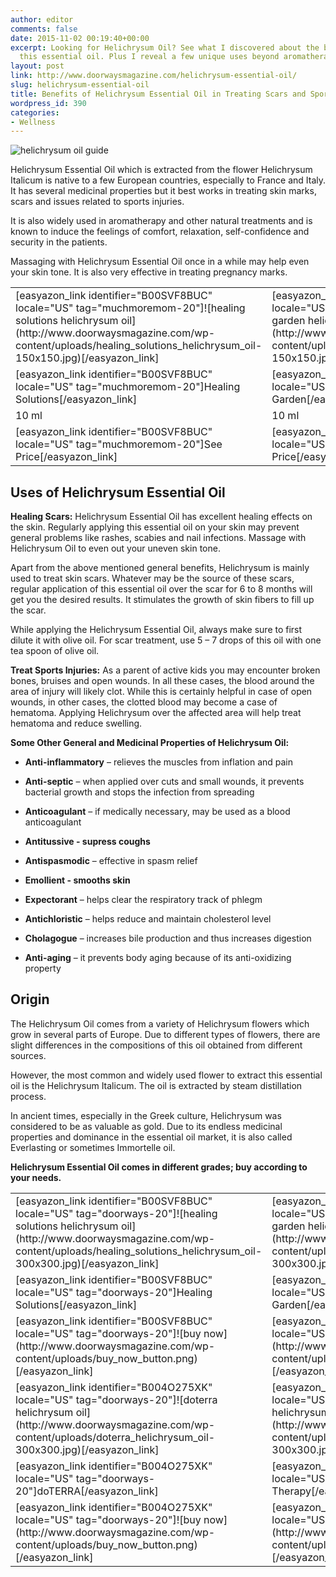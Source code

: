 ```yaml
---
author: editor
comments: false
date: 2015-11-02 00:19:40+00:00
excerpt: Looking for Helichrysum Oil? See what I discovered about the benefits of
  this essential oil. Plus I reveal a few unique uses beyond aromatherapy.
layout: post
link: http://www.doorwaysmagazine.com/helichrysum-essential-oil/
slug: helichrysum-essential-oil
title: Benefits of Helichrysum Essential Oil in Treating Scars and Sports Injuries
wordpress_id: 390
categories:
- Wellness
---
```


![helichrysum oil guide](http://www.doorwaysmagazine.com/wp-content/uploads/helichrysum_oil_guide.jpg)

Helichrysum Essential Oil which is extracted from the flower Helichrysum Italicum is native to a few European countries, especially to France and Italy. It has several medicinal properties but it best works in treating skin marks, scars and issues related to sports injuries. 

It is also widely used in aromatherapy and other natural treatments and is known to induce the feelings of comfort, relaxation, self-confidence and security in the patients. 

Massaging with Helichrysum Essential Oil once in a while may help even your skin tone. It is also very effective in treating pregnancy marks.

<table >
<tr >

<td >[easyazon_link identifier="B00SVF8BUC" locale="US" tag="muchmoremom-20"]![healing solutions helichrysum oil](http://www.doorwaysmagazine.com/wp-content/uploads/healing_solutions_helichrysum_oil-150x150.jpg)[/easyazon_link]
</td>

<td >[easyazon_link identifier="B00470BR7Y" locale="US" tag="muchmoremom-20"]![edens garden helichrysum oil](http://www.doorwaysmagazine.com/wp-content/uploads/edens_garden_helichrysum_oil-150x150.jpg)[/easyazon_link]
</td>

<td >[easyazon_link identifier="B004O275XK" locale="US" tag="muchmoremom-20"]![doterra helichrysum oil](http://www.doorwaysmagazine.com/wp-content/uploads/doterra_helichrysum_oil-150x150.jpg)[/easyazon_link]
</td>

<td >[easyazon_link identifier="B0083KS09C" locale="US" tag="muchmoremom-20"]![plant therapy helichrysum oil](http://www.doorwaysmagazine.com/wp-content/uploads/plant_therapy_helichrysum_oil-150x150.jpg)[/easyazon_link]
</td>
</tr>
<tr >

<td >[easyazon_link identifier="B00SVF8BUC" locale="US" tag="muchmoremom-20"]Healing Solutions[/easyazon_link]
</td>

<td >[easyazon_link identifier="B00470BR7Y" locale="US" tag="muchmoremom-20"]Edens Garden[/easyazon_link]
</td>

<td >[easyazon_link identifier="B004O275XK" locale="US" tag="muchmoremom-20"]doTERRA[/easyazon_link]
</td>

<td >[easyazon_link identifier="B0083KS09C" locale="US" tag="muchmoremom-20"]Plant Therapy[/easyazon_link]
</td>
</tr>
<tr >

<td >10 ml
</td>

<td >10 ml
</td>

<td >5 ml
</td>

<td >5 ml
</td>
</tr>
<tr >

<td >[easyazon_link identifier="B00SVF8BUC" locale="US" tag="muchmoremom-20"]See Price[/easyazon_link]
</td>

<td >[easyazon_link identifier="B00470BR7Y" locale="US" tag="muchmoremom-20"]See Price[/easyazon_link]
</td>

<td >[easyazon_link identifier="B004O275XK" locale="US" tag="muchmoremom-20"]See Price[/easyazon_link]
</td>

<td >[easyazon_link identifier="B0083KS09C" locale="US" tag="muchmoremom-20"]See Price[/easyazon_link]
</td>
</tr>
</table>



## Uses of Helichrysum Essential Oil



**Healing Scars:** Helichrysum Essential Oil has excellent healing effects on the skin. Regularly applying this essential oil on your skin may prevent general problems like rashes, scabies and nail infections. Massage with Helichrysum Oil to even out your uneven skin tone. 

Apart from the above mentioned general benefits, Helichrysum is mainly used to treat skin scars. Whatever may be the source of these scars, regular application of this essential oil over the scar for 6 to 8 months will get you the desired results. It stimulates the growth of skin fibers to fill up the scar.

While applying the Helichrysum Essential Oil, always make sure to first dilute it with olive oil. For scar treatment, use 5 – 7 drops of this oil with one tea spoon of olive oil. 

**Treat Sports Injuries:** As a parent of active kids you may encounter broken bones, bruises and open wounds. In all these cases, the blood around the area of injury will likely clot. While this is certainly helpful in case of open wounds, in other cases, the clotted blood may become a case of hematoma. Applying Helichrysum over the affected area will help treat hematoma and reduce swelling.

**Some Other General and Medicinal Properties of Helichrysum Oil:**





  * **Anti-inflammatory** – relieves the muscles from inflation and pain


  * **Anti-septic** – when applied over cuts and small wounds, it prevents bacterial growth and stops the infection from spreading


  * **Anticoagulant** – if medically necessary, may be used as a blood anticoagulant


  * **Antitussive - supress coughs**


  * **Antispasmodic** – effective in spasm relief


  * **Emollient - smooths skin**


  * **Expectorant** – helps clear the respiratory track of phlegm


  * **Antichloristic** – helps reduce and maintain cholesterol level


  * **Cholagogue** – increases bile production and thus increases digestion


  * **Anti-aging** – it prevents body aging because of its anti-oxidizing property





## Origin



The Helichrysum Oil comes from a variety of Helichrysum flowers which grow in several parts of Europe. Due to different types of flowers, there are slight differences in the compositions of this oil obtained from different sources. 

However, the most common and widely used flower to extract this essential oil is the Helichrysum Italicum. The oil is extracted by steam distillation process.

In ancient times, especially in the Greek culture, Helichrysum was considered to be as valuable as gold. Due to its endless medicinal properties and dominance in the essential oil market, it is also called Everlasting or sometimes Immortelle oil. 

**Helichrysum Essential Oil comes in different grades; buy according to your needs.**

<table >
<tr >

<td >[easyazon_link identifier="B00SVF8BUC" locale="US" tag="doorways-20"]![healing solutions helichrysum oil](http://www.doorwaysmagazine.com/wp-content/uploads/healing_solutions_helichrysum_oil-300x300.jpg)[/easyazon_link]
</td>

<td >[easyazon_link identifier="B00470BR7Y" locale="US" tag="doorways-20"]![edens garden helichrysum oil](http://www.doorwaysmagazine.com/wp-content/uploads/edens_garden_helichrysum_oil-300x300.jpg)[/easyazon_link]
</td>
</tr>
<tr >

<td >[easyazon_link identifier="B00SVF8BUC" locale="US" tag="doorways-20"]Healing Solutions[/easyazon_link]
</td>

<td >[easyazon_link identifier="B00470BR7Y" locale="US" tag="doorways-20"]Edens Garden[/easyazon_link]
</td>
</tr>
<tr >

<td >[easyazon_link identifier="B00SVF8BUC" locale="US" tag="doorways-20"]![buy now](http://www.doorwaysmagazine.com/wp-content/uploads/buy_now_button.png)[/easyazon_link]
</td>

<td >[easyazon_link identifier="B00470BR7Y" locale="US" tag="doorways-20"]![buy now](http://www.doorwaysmagazine.com/wp-content/uploads/buy_now_button.png)[/easyazon_link]
</td>
</tr>
<tr >

<td >[easyazon_link identifier="B004O275XK" locale="US" tag="doorways-20"]![doterra helichrysum oil](http://www.doorwaysmagazine.com/wp-content/uploads/doterra_helichrysum_oil-300x300.jpg)[/easyazon_link]
</td>

<td >[easyazon_link identifier="B0083KS09C" locale="US" tag="doorways-20"]![plant therapy helichrysum oil](http://www.doorwaysmagazine.com/wp-content/uploads/plant_therapy_helichrysum_oil-300x300.jpg)[/easyazon_link]
</td>
</tr>
<tr >

<td >[easyazon_link identifier="B004O275XK" locale="US" tag="doorways-20"]doTERRA[/easyazon_link]
</td>

<td >[easyazon_link identifier="B0083KS09C" locale="US" tag="doorways-20"]Plant Therapy[/easyazon_link]
</td>
</tr>
<tr >

<td >[easyazon_link identifier="B004O275XK" locale="US" tag="doorways-20"]![buy now](http://www.doorwaysmagazine.com/wp-content/uploads/buy_now_button.png)[/easyazon_link]
</td>

<td >[easyazon_link identifier="B0083KS09C" locale="US" tag="doorways-20"]![buy now](http://www.doorwaysmagazine.com/wp-content/uploads/buy_now_button.png)[/easyazon_link]
</td>
</tr>
</table>
